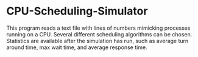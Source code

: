 # CPU-Scheduling-Simulator
This program reads a text file with lines of numbers mimicking processes running on a CPU.  Several different scheduling algorithms can be chosen.  Statistics are available after the simulation has run, such as average turn around time, max wait time, and average response time.
